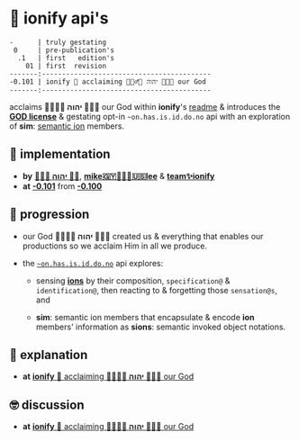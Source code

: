 # 🧬 ionify api's

```text
-      | truly gestating
 0     | pre-publication's
  .1   | first   edition's
    01 | first  revision
-------:------------------------------------------
-0.101 | ionify 🧬 acclaiming 🙇🏾‍♂️🎉 יהוה 🎊🤲🏾 our God
-------:------------------------------------------
```

acclaims **🙇🏾‍♂️🎉 יהוה 🎊🤲🏾** our God within **ionify**'s
[readme](//github.com/ionify/ionify/blob/-0.101/README.md#readme) &
introduces the [**GOD license**](//deal.ionify.net/) & gestating opt-in
`~on.has.is.id.do.no` api with an exploration of
**sim**: [semantic ion](https://github.com/ionify/about/blob/public/LINGO.md#-sion)
members.

## 🌴 implementation

+ **by**  [**🙇🏾‍♂️ יהוה 🤲🏾**](https://deal.ionify.net/),
          [**mike🇬🇾👨🏾‍💻🇺🇸lee**](https://mike.ionify.net/) &
          [**team✨ionify**](https://team.ionify.net/)
+ **at**  [**-0.101**](https://github.com/ionify/ionify/tree/-0.101)
          from
          [**-0.100**](https://github.com/ionify/ionify/compare/-0.100...-0.101)

## 🌱 progression

+ our God **🙇🏾‍♂️🎉 יהוה 🎊🤲🏾** created us & everything that enables our productions
  so we acclaim Him in all we produce.

+ the [`~on.has.is.id.do.no`](https://github.com/ionify/ionify/blob/-0.101/ions/on.do.js#L1)
  api explores:

  + sensing [**ions**](https://know.ionify.net/)
    by their composition, `specification@` & `identification@`, then reacting to
    & forgetting those `sensation@s`, and

  + **sim**: semantic ion members that encapsulate & encode **ion** members'
    information as **sions**: semantic invoked object notations.

## 🧠 explanation

+ **at**  [**ionify** 🎁 acclaiming **🙇🏾‍♂️🎉 יהוה 🎊🤲🏾** our God](https://github.com/ionify/about/blob/public/packs/-0.101.md#ionify-apis)

## 🤓 discussion

+ **at**  [**ionify** 🧬 acclaiming **🙇🏾‍♂️🎉 יהוה 🎊🤲🏾** our God](https://github.com/ionify/ionify/discussions/categories/releases#discussions-list)
